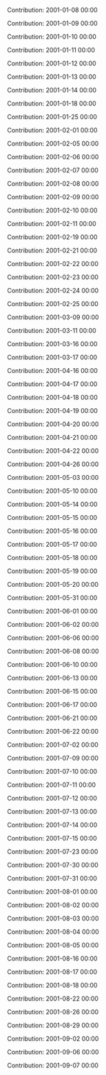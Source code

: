 Contribution: 2001-01-08 00:00

Contribution: 2001-01-09 00:00

Contribution: 2001-01-10 00:00

Contribution: 2001-01-11 00:00

Contribution: 2001-01-12 00:00

Contribution: 2001-01-13 00:00

Contribution: 2001-01-14 00:00

Contribution: 2001-01-18 00:00

Contribution: 2001-01-25 00:00

Contribution: 2001-02-01 00:00

Contribution: 2001-02-05 00:00

Contribution: 2001-02-06 00:00

Contribution: 2001-02-07 00:00

Contribution: 2001-02-08 00:00

Contribution: 2001-02-09 00:00

Contribution: 2001-02-10 00:00

Contribution: 2001-02-11 00:00

Contribution: 2001-02-19 00:00

Contribution: 2001-02-21 00:00

Contribution: 2001-02-22 00:00

Contribution: 2001-02-23 00:00

Contribution: 2001-02-24 00:00

Contribution: 2001-02-25 00:00

Contribution: 2001-03-09 00:00

Contribution: 2001-03-11 00:00

Contribution: 2001-03-16 00:00

Contribution: 2001-03-17 00:00

Contribution: 2001-04-16 00:00

Contribution: 2001-04-17 00:00

Contribution: 2001-04-18 00:00

Contribution: 2001-04-19 00:00

Contribution: 2001-04-20 00:00

Contribution: 2001-04-21 00:00

Contribution: 2001-04-22 00:00

Contribution: 2001-04-26 00:00

Contribution: 2001-05-03 00:00

Contribution: 2001-05-10 00:00

Contribution: 2001-05-14 00:00

Contribution: 2001-05-15 00:00

Contribution: 2001-05-16 00:00

Contribution: 2001-05-17 00:00

Contribution: 2001-05-18 00:00

Contribution: 2001-05-19 00:00

Contribution: 2001-05-20 00:00

Contribution: 2001-05-31 00:00

Contribution: 2001-06-01 00:00

Contribution: 2001-06-02 00:00

Contribution: 2001-06-06 00:00

Contribution: 2001-06-08 00:00

Contribution: 2001-06-10 00:00

Contribution: 2001-06-13 00:00

Contribution: 2001-06-15 00:00

Contribution: 2001-06-17 00:00

Contribution: 2001-06-21 00:00

Contribution: 2001-06-22 00:00

Contribution: 2001-07-02 00:00

Contribution: 2001-07-09 00:00

Contribution: 2001-07-10 00:00

Contribution: 2001-07-11 00:00

Contribution: 2001-07-12 00:00

Contribution: 2001-07-13 00:00

Contribution: 2001-07-14 00:00

Contribution: 2001-07-15 00:00

Contribution: 2001-07-23 00:00

Contribution: 2001-07-30 00:00

Contribution: 2001-07-31 00:00

Contribution: 2001-08-01 00:00

Contribution: 2001-08-02 00:00

Contribution: 2001-08-03 00:00

Contribution: 2001-08-04 00:00

Contribution: 2001-08-05 00:00

Contribution: 2001-08-16 00:00

Contribution: 2001-08-17 00:00

Contribution: 2001-08-18 00:00

Contribution: 2001-08-22 00:00

Contribution: 2001-08-26 00:00

Contribution: 2001-08-29 00:00

Contribution: 2001-09-02 00:00

Contribution: 2001-09-06 00:00

Contribution: 2001-09-07 00:00

